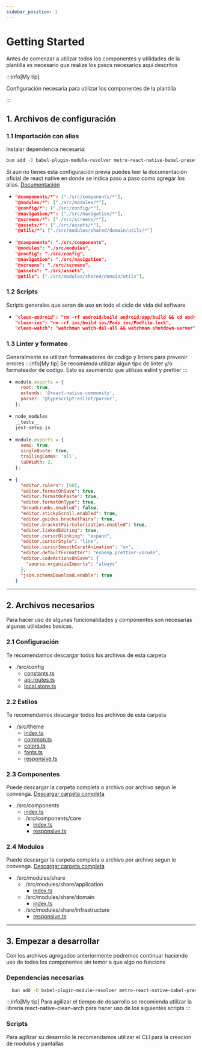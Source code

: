 ```yaml
---
sidebar_position: 1
---
```


# Getting Started

Antes de comenzar a utilizar todos los componentes y utilidades de la plantilla es necesario que realize los pasos necesarios aqui descritos

:::info[My tip]

Configuración necesaria para utilizar los componentes de la plantilla

:::

## 1. Archivos de configuración

### 1.1 Importación con alias
Instalar dependencia necesaria:
```bash
bun add -D babel-plugin-module-resolver metro-react-native-babel-preset
```
Si aun no tienes esta configuración previa puedes leer la documentación oficial de react native en donde se indica paso a paso como agregar los alias. [Documentación](https://reactnative.dev/docs/typescript#using-custom-path-aliases-with-typescript)


- ```json title="tsconfig.json"
  "@components/*": ["./src/components/*"],
  "@modules/*": ["./src/modules/*"],
  "@config/*": ["./src/config/*"],
  "@navigation/*": ["./src/navigation/*"],
  "@screens/*": ["./src/screens/*"],
  "@assets/*": ["./src/assets/*"],
  "@utils/*": ["./src/modules/shared/domain/utils/*"]
  ```

- ```json title="babel.config.js"
  "@components": "./src/components",
  "@modules": "./src/modules",
  "@config": "./src/config",
  "@navigation": "./src/navigation",
  "@screens": "./src/screens",
  "@assets": "./src/assets",
  "@utils": ["./src/modules/shared/domain/utils"],
  ```

### 1.2 Scripts
Scripts generales que seran de uso en todo el ciclo de vida del software
- ```json title="package.json"
  "clean-android": "rm -rf android/build android/app/build && cd android && ./gradlew clean && cd ..",
  "clean-ios": "rm -rf ios/build ios/Pods ios/Podfile.lock",
  "clean-watch": "watchman watch-del-all && watchman shutdown-server",
  ```

### 1.3 Linter y formateo
Generalmente se utilizan formateadores de codigo y linters para prevenir errores
:::info[My tip]
Se recomienda utilizar algun tipo de linter y/o formateador de codigo. Esto es asumiendo que utilizas eslint y prettier
:::
- ```js title=".eslintrc.js"
  module.exports = {
    root: true,
    extends: '@react-native-community',
    parser: '@typescript-eslint/parser',
  };
  ```
- ```bash title=".eslintignore"
  node_modules
  __tests__
  jest-setup.js
  ```
- ```js title=".prettierrc.js"
  module.exports = {
    semi: true,
    singleQuote: true,
    trailingComma: 'all',
    tabWidth: 2,
  };
  ```
- ```json title="settings.json"
  {
    "editor.rulers": [80],
    "editor.formatOnSave": true,
    "editor.formatOnPaste": true,
    "editor.formatOnType": true,
    "breadcrumbs.enabled": false,
    "editor.stickyScroll.enabled": true,
    "editor.guides.bracketPairs": true,
    "editor.bracketPairColorization.enabled": true,
    "editor.linkedEditing": true,
    "editor.cursorBlinking": "expand",
    "editor.cursorStyle": "line",
    "editor.cursorSmoothCaretAnimation": "on",
    "editor.defaultFormatter": "esbenp.prettier-vscode",
    "editor.codeActionsOnSave": {
      "source.organizeImports": "always"
    },
    "json.schemaDownload.enable": true
  }
  ```

---

## 2. Archivos necesarios

Para hacer uso de algunas funcionalidades y componentes son necesarias algunas utilidades basicas.

### 2.1 Configuración
Te recomendamos descargar todos los archivos de esta carpeta
- ./src/config
  - [constants.ts](https://reactnative.dev)
  - [api.routes.ts](https://reactnative.dev)
  - [local.store.ts](https://reactnative.dev)

### 2.2 Estilos
Te recomendamos descargar todos los archivos de esta carpeta
- ./src/theme
  - [index.ts](https://reactnative.dev/docs/speeding-ci-builds)
  - [common.ts](https://reactnative.dev)
  - [colors.ts](https://reactnative.dev)
  - [fonts.ts](https://reactnative.dev)
  - [responsive.ts](https://reactnative.dev)

### 2.3 Componentes
Puede descargar la carpeta completa o archivo por archivo segun le convenga. [Descargar carpeta completa](https://reactnative.dev/docs/speeding-ci-builds)
- ./src/components
  - [index.ts](https://reactnative.dev/docs/speeding-ci-builds)
  - ./src/components/core
    - [index.ts](https://reactnative.dev)
    - [responsive.ts](https://reactnative.dev)

### 2.4 Modulos
Puede descargar la carpeta completa o archivo por archivo segun le convenga. [Descargar carpeta completa](https://reactnative.dev/docs/speeding-ci-builds)
- ./src/modules/share
  - ./src/modules/share/application
    - [index.ts](https://reactnative.dev/docs/speeding-ci-builds)
  - ./src/modules/share/domain
    - [index.ts](https://reactnative.dev)
  - ./src/modules/share/infrastructure
    - [responsive.ts](https://reactnative.dev)

---

## 3. Empezar a desarrollar
Con los archivos agregados anteriormente podremos continuar haciendo uso de todos los componentes sin temor a que algo no funcione

### Dependencias necesarias
```bash
  bun add -D babel-plugin-module-resolver metro-react-native-babel-preset
```

:::info[My tip]
Para agilizar el tiempo de desarrollo se recomienda utilizar la libreria react-native-clean-arch para hacer uso de los siguientes scripts
:::
### Scripts
Para agilizar su desarrollo le recomendamos utilizar el CLI para la creacion de modulos y pantallas